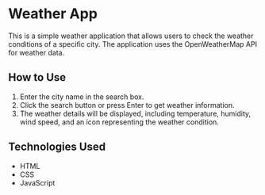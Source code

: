 # Weather App

This is a simple weather application that allows users to check the weather conditions of a specific city. The application uses the OpenWeatherMap API for weather data.

## How to Use

1. Enter the city name in the search box.
2. Click the search button or press Enter to get weather information.
3. The weather details will be displayed, including temperature, humidity, wind speed, and an icon representing the weather condition.

## Technologies Used

- HTML
- CSS
- JavaScript


